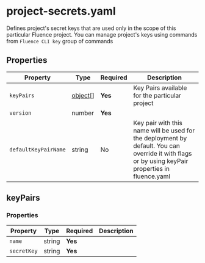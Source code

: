 # project-secrets.yaml

Defines project's secret keys that are used only in the scope of this particular Fluence project. You can manage project's keys using commands from `Fluence CLI key` group of commands

## Properties

| Property             | Type                  | Required | Description                                                                                                                                       |
|----------------------|-----------------------|----------|---------------------------------------------------------------------------------------------------------------------------------------------------|
| `keyPairs`           | [object](#keypairs)[] | **Yes**  | Key Pairs available for the particular project                                                                                                    |
| `version`            | number                | **Yes**  |                                                                                                                                                   |
| `defaultKeyPairName` | string                | No       | Key pair with this name will be used for the deployment by default. You can override it with flags or by using keyPair properties in fluence.yaml |

## keyPairs

### Properties

| Property    | Type   | Required | Description |
|-------------|--------|----------|-------------|
| `name`      | string | **Yes**  |             |
| `secretKey` | string | **Yes**  |             |

